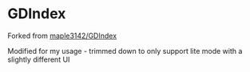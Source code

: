 # GDIndex

Forked from [maple3142/GDIndex](https://github.com/maple3142/GDIndex)

Modified for my usage - trimmed down to only support lite mode with a slightly different UI